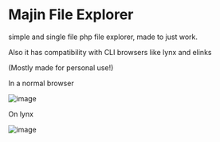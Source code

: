 # Majin File Explorer

simple and single file php file explorer, made to just work.

Also it has compatibility with CLI browsers like lynx and elinks 

(Mostly made for personal use!)

In a normal browser

![image](https://github.com/user-attachments/assets/24a6903d-00d8-42e7-b1c0-c57916f15909)

On lynx

![image](https://github.com/user-attachments/assets/274c61e4-6022-4b3e-90be-3c3c58edcc87)
